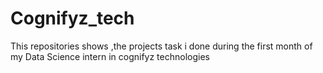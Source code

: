 # Cognifyz_tech
This repositories shows ,the projects task i done during the first month of my Data Science intern in cognifyz technologies 
